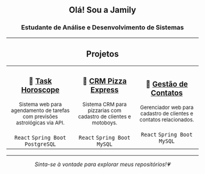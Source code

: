 <div align="center">

<h2>Olá! Sou a <strong>Jamily</strong></h2>
<h3>Estudante de Análise e Desenvolvimento de Sistemas</h3>

</div>

---

<div align="center">

<h2> Projetos</h2>

</div>

<table align="center">
  <tr>
    <td align="center" width="300">
      <h3>🔮 <a href="https://github.com/JamilyB/system-task-horoscope.git">Task Horoscope</a></h3>
      <sub>
        Sistema web para agendamento de tarefas com previsões astrológicas via API.
      </sub><br><br>
      <code>React</code> <code>Spring Boot</code> <code>PostgreSQL</code>
    </td>
    <td align="center" width="300">
      <h3>🍕 <a href="https://github.com/JamilyB/system-crm-pizzaria">CRM Pizza Express</a></h3>
      <sub>
        Sistema CRM para pizzarias com cadastro de clientes e motoboys.
      </sub><br><br>
      <code>React</code> <code>Spring Boot</code> <code>MySQL</code>
    </td>
    <td align="center" width="300">
      <h3>📒 <a href="https://github.com/JamilyB/agenda-contatos-clientes.git">Gestão de Contatos</a></h3>
      <sub>
        Gerenciador web para cadastro de clientes e contatos relacionados.
      </sub><br><br>
      <code>React</code> <code>Spring Boot</code> <code>MySQL</code>
    </td>
  </tr>
</table>

---

<div align="center">

_Sinta-se à vontade para explorar meus repositórios!💗_

</div>
